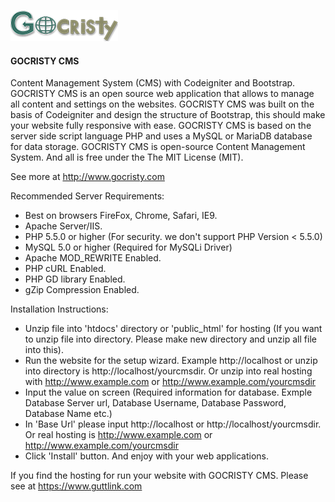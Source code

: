 ![GOCRISTY CMS](install/assets/images/logo.png)

#### GOCRISTY CMS

Content Management System (CMS) with Codeigniter and Bootstrap.
GOCRISTY CMS is an open source web application that allows to manage all content and settings on the websites. GOCRISTY CMS was built on the basis of Codeigniter and design the structure of Bootstrap, this should make your website fully responsive with ease.
GOCRISTY CMS is based on the server side script language PHP and uses a MySQL or MariaDB database for data storage. GOCRISTY CMS is open-source Content Management System. And all is free under the The MIT License (MIT).

See more at http://www.gocristy.com

Recommended Server Requirements:
- Best on browsers FireFox, Chrome, Safari, IE9.
- Apache Server/IIS.
- PHP 5.5.0 or higher (For security. we don't support PHP Version < 5.5.0)
- MySQL 5.0 or higher (Required for MySQLi Driver)
- Apache MOD_REWRITE Enabled.
- PHP cURL Enabled.
- PHP GD library Enabled.
- gZip Compression Enabled.

Installation Instructions:
- Unzip file into 'htdocs' directory or 'public_html' for hosting (If you want to unzip file into directory. Please make new directory and unzip all file into this).
- Run the website for the setup wizard. Example http://localhost or unzip into directory is http://localhost/yourcmsdir. Or unzip into real hosting with http://www.example.com or http://www.example.com/yourcmsdir
- Input the value on screen (Required information for database. Exmple Database Server url, Database Username, Database Password, Database Name etc.)
- In 'Base Url' please input http://localhost or http://localhost/yourcmsdir. Or real hosting is http://www.example.com or http://www.example.com/yourcmsdir
- Click 'Install' button. And enjoy with your web applications.

If you find the hosting for run your website with GOCRISTY CMS. Please see at https://www.guttlink.com
